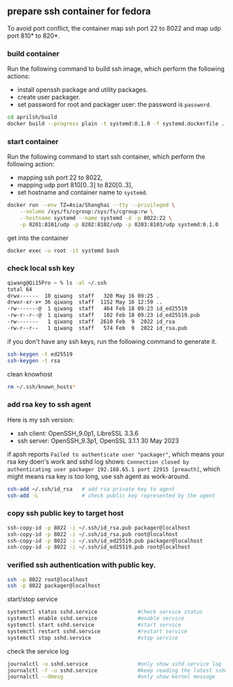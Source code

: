 ## prepare ssh container for fedora
To avoid port conflict, the container map ssh port 22 to 8022 and map udp port 810* to 820*.

### build container
Run the following command to build ssh image, which perform the following actions:
- install openssh package and utility packages.
- create user packager.
- set password for root and packager user: the password is `password`.

```sh
cd aprilsh/build
docker build --progress plain -t systemd:0.1.0 -f systemd.dockerfile .
```
### start container
Run the following command to start ssh container, which perform the following action:
- mapping ssh port 22 to 8022,
- mapping udp port 810[0..3] to 820[0..3],
- set hostname and container name to `systemd`.

```sh
docker run --env TZ=Asia/Shanghai --tty --privileged \
    --volume /sys/fs/cgroup:/sys/fs/cgroup:rw \
    --hostname systemd --name systemd -d -p 8022:22 \
    -p 8201:8101/udp -p 8202:8102/udp -p 8203:8103/udp systemd:0.1.0
```
get into the container
```sh
docker exec -u root -it systemd bash
```
### check local ssh key
```sh
qiwang@Qi15Pro ~ % ls -al ~/.ssh
total 64
drwx------  10 qiwang  staff   320 May 16 09:25 .
drwxr-xr-x+ 36 qiwang  staff  1152 May 16 12:59 ..
-rw-------@  1 qiwang  staff   464 Feb 18 09:23 id_ed25519
-rw-r--r--@  1 qiwang  staff   102 Feb 18 09:23 id_ed25519.pub
-rw-------   1 qiwang  staff  2610 Feb  9  2022 id_rsa
-rw-r--r--   1 qiwang  staff   574 Feb  9  2022 id_rsa.pub
```
if you don't have any ssh keys, run the following command to generate it.
```sh
ssh-keygen -t ed25519
ssh-keygen -t rsa
```
clean knowhost
```sh
rm ~/.ssh/known_hosts*
```
### add rsa key to ssh agent
Here is my ssh version:
- ssh client: OpenSSH_9.0p1, LibreSSL 3.3.6
- ssh server: OpenSSH_9.3p1, OpenSSL 3.1.1 30 May 2023

if apsh reports `Failed to authenticate user "packager"`, which means your rsa key doen's work and sshd log shows: `Connection closed by authenticating user packager 192.168.65.1 port 22915 [preauth]`, which might means rsa key is too long, use ssh agent as work-around.
```sh
ssh-add ~/.ssh/id_rsa   # add rsa private key to agent
ssh-add -L              # check public key represented by the agent
```
### copy ssh public key to target host
```sh
ssh-copy-id -p 8022 -i ~/.ssh/id_rsa.pub packager@localhost
ssh-copy-id -p 8022 -i ~/.ssh/id_rsa.pub root@localhost
ssh-copy-id -p 8022 -i ~/.ssh/id_ed25519.pub packager@localhost
ssh-copy-id -p 8022 -i ~/.ssh/id_ed25519.pub root@localhost
```

### verified ssh authentication with public key.
```sh
ssh -p 8022 root@localhost
ssh -p 8022 packager@localhost
```
start/stop service
```sh
systemctl status sshd.service             #check service status
systemctl enable sshd.service             #enable service
systemctl start sshd.service              #start service
systemctl restart sshd.service            #restart service
systemctl stop sshd.service               #stop service
```
check the service log
```sh
journalctl -u sshd.service                #only show sshd.service log
journalctl -f -u sshd.service             #keep reading the latest sshd.service log
journalctl --dmesg                        #only show kernel message
```
